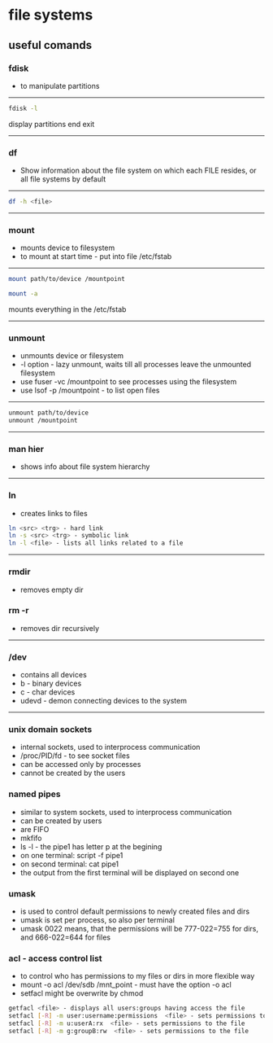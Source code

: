 # file systems
## useful comands

### fdisk
+ to manipulate partitions
___
```sh
fdisk -l 
```
display partitions end exit
___

### df
+ Show information about the file system on which each FILE resides,
or all file systems by default
___
```sh
df -h <file> 
```

___
### mount
+ mounts device to filesystem
+ to mount at start time - put into file /etc/fstab
___
```sh
mount path/to/device /mountpoint
```
```sh
mount -a
```
mounts everything in the /etc/fstab
___
### unmount
+ unmounts device or filesystem
+ -l option - lazy unmount, waits till all processes leave the unmounted filesystem
+ use fuser -vc /mountpoint to see processes using the filesystem 
+ use lsof -p /mountpoint  - to list open files
___
```sh
unmount path/to/device 
unmount /mountpoint
```
___
### man hier
+ shows info about file system hierarchy

___
### ln 
+ creates links to files

```sh
ln <src> <trg> - hard link
ln -s <src> <trg> - symbolic link
ln -l <file> - lists all links related to a file
```
___
### rmdir
+ removes empty dir

### rm -r
+ removes dir recursively
___
### /dev
+ contains all devices
+ b - binary devices
+ c - char devices
+ udevd - demon connecting devices to the system

___

### unix domain sockets
+ internal sockets, used to interprocess communication
+ /proc/PID/fd - to see socket files
+ can be accessed only by processes
+ cannot be created by the users

### named pipes
+ similar to system sockets, used to interprocess communication
+ can be created by users
+ are FIFO
+ mkfifo <pipe1>
+ ls -l - the pipe1 has letter p at the begining
+ on one terminal: script -f pipe1
+ on second terminal: cat pipe1
+ the output from the first terminal will be displayed on second one

### umask
+ is used to control default permissions to newly created files and dirs
+ umask is set per process, so also per terminal
+ umask 0022 means, that the permissions will be 777-022=755 for dirs, and 666-022=644 for files

### acl - access control list
+ to control who has permissions to my files or dirs in more flexible way
+ mount -o acl /dev/sdb /mnt_point - must have the option -o acl
+ setfacl might be overwrite by chmod
```sh
getfacl <file> - displays all users:groups having access the file
setfacl [-R] -m user:username:permissions  <file> - sets permissions to the file
setfacl [-R] -m u:userA:rx  <file> - sets permissions to the file
setfacl [-R] -m g:groupB:rw  <file> - sets permissions to the file
```

